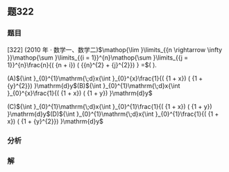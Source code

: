 ## 题322
### 题目
[322] (2010 年 · 数学一、数学二)$\mathop{\lim }\limits_{{n \rightarrow  \infty }}\mathop{\sum }\limits_{{i = 1}}^{n}\mathop{\sum }\limits_{{j = 1}}^{n}\frac{n}{( {n + i}) ( {{n}^{2} + {j}^{2}}) } =$(   ).

(A)${\int }_{0}^{1}\mathrm{\;d}x{\int }_{0}^{x}\frac{1}{( {1 + x}) ( {1 + {y}^{2}}) }\mathrm{d}y$(B)${\int }_{0}^{1}\mathrm{\;d}x{\int }_{0}^{x}\frac{1}{( {1 + x}) ( {1 + y}) }\mathrm{d}y$

(C)${\int }_{0}^{1}\mathrm{\;d}x{\int }_{0}^{1}\frac{1}{( {1 + x}) ( {1 + y}) }\mathrm{d}y$(D)${\int }_{0}^{1}\mathrm{\;d}x{\int }_{0}^{1}\frac{1}{( {1 + x}) ( {1 + {y}^{2}}) }\mathrm{d}y$
### 分析

### 解